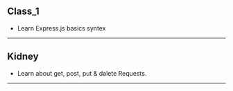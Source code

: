  ## Class_1 
 - Learn Express.js basics syntex
---
## Kidney
- Learn about get, post, put & dalete Requests.
---
